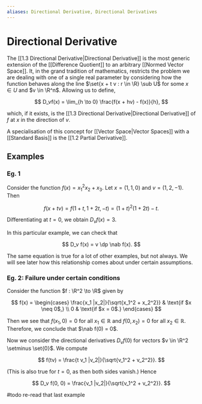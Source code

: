 ```yaml
---
aliases: Directional Derivative, Directional Derivatives
---
```


# Directional Derivative

The [[1.3 Directional Derivative|Directional Derivative]] is the most generic extension of the [[Difference Quotient]] to an arbitrary [[Normed Vector Space]]. It, in the grand tradition of mathematics, restricts the problem we are dealing with one of a single real parameter by considering how the function behaves along the line $\set{x + t v : r \in \R} \sub U$ for some $x \in U$ and $v \in \R^n$. Allowing us to define,

$$
D_vf(x) = \lim_{h \to 0} \frac{f(x + hv) - f(x)}{h},
$$ 

which, if it exists, is the [[1.3 Directional Derivative|Directional Derivative]] of $f$ at $x$ in the direction of $v$. 

A specialisation of this concept for [[Vector Space|Vector Spaces]] with a [[Standard Basis]] is the [[1.2 Partial Derivative]].

## Examples

### Eg. 1

Consider the function $f(x) = x_1^2 x_2 + x_3$. Let $x = (1, 1, 0)$ and $v = (1, 2, -1)$. Then 

$$
f(x + tv) = f(1 + t, 1 + 2t, -t) = (1 + t)^2 (1 + 2t) - t.
$$

Differentiating at $t = 0$, we obtain $D_v f(x) = 3$.

In this particular example, we can check that 

$$
D_v f(x) = v \dp \nab f(x).
$$

The same equation is true for a lot of other examples, but not always. We will see later how this relationship comes about under certain assumptions.

### Eg. 2: Failure under certain conditions

Consider the function $f : \R^2 \to \R$ given by 

$$
f(x) = \begin{cases}
	\frac{x_1 |x_2|}{\sqrt{x_1^2 + x_2^2}} & \text{if $x \neq 0$,} \\
	0 & \text{if $x = 0$.}
\end{cases}
$$

Then we see that $f(x_1, 0) = 0$ for all $x_1 \in \mathbb{R}$ and $f(0, x_2) = 0$ for all $x_2 \in \mathbb{R}$. Therefore, we conclude that $\nab f(0) = 0$.

Now we consider the directional derivatives $D_v f(0)$ for vectors $v \in \R^2 \setminus \set{0}$. We compute

$$
f(tv) = \frac{t v_1 |v_2|}{\sqrt{v_1^2 + v_2^2}}.
$$

(This is also true for $t = 0$, as then both sides vanish.) Hence

$$
D_v f(0, 0) = \frac{v_1 |v_2|}{\sqrt{v_1^2 + v_2^2}}.
$$

#todo re-read that last example
